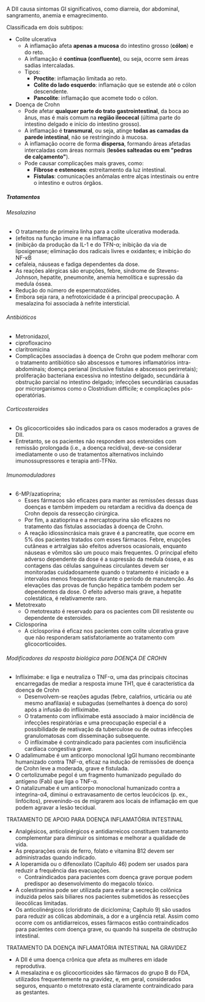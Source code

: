 A DII causa sintomas GI significativos, como diarreia, dor abdominal, sangramento, anemia e emagrecimento.

Classificada em dois subtipos: 
- Colite ulcerativa 
	- A inflamação afeta **apenas a mucosa** do intestino grosso (**cólon**) e do reto.
	- A inflamação é **contínua (confluente)**, ou seja, ocorre sem áreas sadias intercaladas.
	- Tipos: 
		- **Proctite**: inflamação limitada ao reto.
		- **Colite do lado esquerdo**: inflamação que se estende até o cólon descendente. 
		- **Pancolite**: inflamação que acomete todo o cólon.
- Doença de Crohn
	- Pode afetar **qualquer parte do trato gastrointestinal**, da boca ao ânus, mas é mais comum na **região ileocecal** (última parte do intestino delgado e início do intestino grosso).
	- A inflamação é **transmural**, ou seja, atinge **todas as camadas da parede intestinal**, não se restringindo à mucosa.
	- A inflamação ocorre de forma **dispersa**, formando áreas afetadas intercaladas com áreas normais (**lesões salteadas ou em "pedras de calçamento"**).
	- Pode causar complicações mais graves, como:
		- **Fibrose e estenoses**: estreitamento da luz intestinal.
		- **Fístulas**: comunicações anômalas entre alças intestinais ou entre o intestino e outros órgãos.

##### Tratamentos
###### Mesalazina
- O tratamento de primeira linha para a colite ulcerativa moderada.
- (efeitos na função imune e na inflamação
- (inibição da produção da IL-1 e do TFN-α; inibição da via de lipoxigenase; eliminação dos radicais livres e oxidantes; e inibição do NF-κB
- cefaleia, náuseas e fadiga dependentes da dose. 
- As reações alérgicas são erupções, febre, síndrome de Stevens-Johnson, hepatite, pneumonite, anemia hemolítica e supressão da medula óssea.
- Redução do número de espermatozóides. 
- Embora seja rara, a nefrotoxicidade é a principal preocupação. A mesalazina foi associada à nefrite intersticial.
###### Antibióticos
- Metronidazol, 
- ciprofloxacino
- claritromicina
- Complicações associadas à doença de Crohn que podem melhorar com o tratamento antibiótico são abscessos e tumores inflamatórios intra-abdominais; doença perianal (inclusive fístulas e abscessos perirretais); proliferação bacteriana excessiva no intestino delgado, secundária à obstrução parcial no intestino delgado; infecções secundárias causadas por microrganismos como o Clostridium difficile; e complicações pós-operatórias.

###### Corticosteroides
- Os glicocorticoides são indicados para os casos moderados a graves de DII.
- Entretanto, se os pacientes não respondem aos esteroides com remissão prolongada (i.e., a doença recidiva), deve-se considerar imediatamente o uso de tratamentos alternativos incluindo imunossupressores e terapia anti-TFNα.
###### Imunomoduladores
- 6-MP/azatioprina;
	- Esses fármacos são eficazes para manter as remissões dessas duas doenças e também impedem ou retardam a recidiva da doença de Crohn depois da ressecção cirúrgica.
	- Por fim, a azatioprina e a mercaptopurina são eficazes no tratamento das fístulas associadas à doença de Crohn.
	- A reação idiossincrásica mais grave é a pancreatite, que ocorre em 5% dos pacientes tratados com esses fármacos. Febre, erupções cutâneas e artralgias são efeitos adversos ocasionais, enquanto náuseas e vômitos são um pouco mais frequentes. O principal efeito adverso dependente da dose é a supressão da medula óssea, e as contagens das células sanguíneas circulantes devem ser monitoradas cuidadosamente quando o tratamento é iniciado e a intervalos menos frequentes durante o período de manutenção. As elevações das provas de função hepática também podem ser dependentes da dose. O efeito adverso mais grave, a hepatite colestática, é relativamente raro.
- Metotrexato
	- O metotrexato é reservado para os pacientes com DII resistente ou dependente de esteroides.
- Ciclosporina
	- A ciclosporina é eficaz nos pacientes com colite ulcerativa grave que não responderam satisfatoriamente ao tratamento com glicocorticoides.
###### Modificadores da resposta biológica para DOENÇA DE CROHN
- Infliximabe: e liga e neutraliza o TNF-α, uma das principais citocinas encarregadas de mediar a resposta imune TH1, que é característica da doença de Crohn
	- Desenvolvem-se reações agudas (febre, calafrios, urticária ou até mesmo anafilaxia) e subagudas (semelhantes à doença do soro) após a infusão do infliximabe.
	- O tratamento com infliximabe está associado à maior incidência de infecções respiratórias e uma preocupação especial é a possibilidade de reativação da tuberculose ou de outras infecções granulomatosas com disseminação subsequente.
	- O infliximabe é contraindicado para pacientes com insuficiência cardíaca congestiva grave.
- O adalimumabe é um anticorpo monoclonal IgGl humano recombinante humanizado contra TNF-α, eficaz na indução de remissões de doença de Crohn leve a moderada, grave e fistulada.
- O certolizumabe pegol é um fragmento humanizado peguilado do antígeno (Fab) que liga o TNF-α.
- O natalizumabe é um anticorpo monoclonal humanizado contra a integrina-α4, diminui o extravasamento de certos leucócicos (p. ex., linfócitos), prevenindo-os de migrarem aos locais de inflamação em que podem agravar a lesão tecidual.

TRATAMENTO DE APOIO PARA DOENÇA INFLAMATÓRIA INTESTINAL
- Analgésicos, anticolinérgicos e antidiarreicos constituem tratamento complementar para diminuir os sintomas e melhorar a qualidade de vida.
- As preparações orais de ferro, folato e vitamina B12 devem ser administradas quando indicado.
- A loperamida ou o difenoxilato (Capítulo 46) podem ser usados para reduzir a frequência das evacuações.
	- Contraindicados para pacientes com doença grave porque podem predispor ao desenvolvimento do megacolo tóxico.
- A colestiramina pode ser utilizada para evitar a secreção colônica induzida pelos sais biliares nos pacientes submetidos às ressecções ileocólicas limitadas.
- Os anticolinérgicos (cloridrato de diciclomina; Capítulo 9) são usados para reduzir as cólicas abdominais, a dor e a urgência retal. Assim como ocorre com os antidiarreicos, esses fármacos estão contraindicados para pacientes com doença grave, ou quando há suspeita de obstrução intestinal.

TRATAMENTO DA DOENÇA INFLAMATÓRIA INTESTINAL NA GRAVIDEZ
- A DII é uma doença crônica que afeta as mulheres em idade reprodutiva.
- A mesalazina e os glicocorticoides são fármacos do grupo B do FDA, utilizados frequentemente na gravidez, e, em geral, considerados seguros, enquanto o metotrexato está claramente contraindicado para as gestantes.